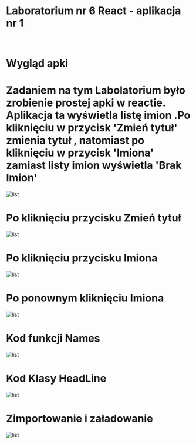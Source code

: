 # Laboratorium nr 6 React - aplikacja nr 1
<br>

# Wygląd apki
<h1>Zadaniem na tym Labolatorium było zrobienie prostej apki w reactie. Aplikacja ta wyświetla listę imion .Po kliknięciu w przycisk 'Zmień tytuł' zmienia tytuł , natomiast po kliknięciu w przycisk 'Imiona' zamiast listy imion wyświetla 'Brak Imion' </h1>

![list](/moja-aplikacja/Scr/1.PNG "Start")

# Po kliknięciu przycisku Zmień tytuł

![list](/moja-aplikacja/Scr/2.PNG "Start")

# Po kliknięciu przycisku Imiona

![list](/moja-aplikacja/Scr/3.PNG "Start")

# Po ponownym kliknięciu Imiona

![list](/moja-aplikacja/Scr/4.PNG "Start")

# Kod funkcji Names

![list](/moja-aplikacja/Scr/5.PNG "Start")

# Kod Klasy HeadLine

![list](/moja-aplikacja/Scr/6.PNG "Start")

# Zimportowanie i załadowanie

![list](/moja-aplikacja/Scr/7.PNG "Start")


